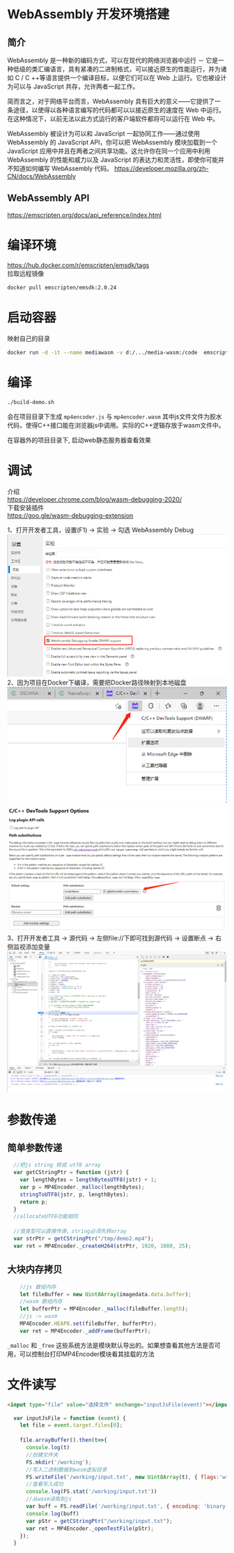 # WebAssembly 开发环境搭建
## 简介
WebAssembly 是一种新的编码方式，可以在现代的网络浏览器中运行 － 它是一种低级的类汇编语言，具有紧凑的二进制格式，可以接近原生的性能运行，并为诸如 C / C ++等语言提供一个编译目标，以便它们可以在 Web 上运行。它也被设计为可以与 JavaScript 共存，允许两者一起工作。

简而言之，对于网络平台而言，WebAssembly 具有巨大的意义——它提供了一条途径，以使得以各种语言编写的代码都可以以接近原生的速度在 Web 中运行。在这种情况下，以前无法以此方式运行的客户端软件都将可以运行在 Web 中。

WebAssembly 被设计为可以和 JavaScript 一起协同工作——通过使用 WebAssembly 的 JavaScript API，你可以把 WebAssembly 模块加载到一个 JavaScript 应用中并且在两者之间共享功能。这允许你在同一个应用中利用 WebAssembly 的性能和威力以及 JavaScript 的表达力和灵活性，即使你可能并不知道如何编写 WebAssembly 代码。
https://developer.mozilla.org/zh-CN/docs/WebAssembly

## WebAssembly API
https://emscripten.org/docs/api_reference/index.html

# 编译环境
https://hub.docker.com/r/emscripten/emsdk/tags  
拉取远程镜像
```bash
docker pull emscripten/emsdk:2.0.24
```

# 启动容器
映射自己的目录
```bash
docker run -d -it --name mediawasm -v d:/.../media-wasm:/code  emscripten/emsdk:2.0.24 /bin/bash
```

# 编译
```bash
./build-demo.sh
``` 
会在项目目录下生成 ```mp4encoder.js``` 与 ```mp4encoder.wasm``` 其中js文件文件为胶水代码，使得C++接口能在浏览器js中调用。实际的C++逻辑存放于wasm文件中。

在容器外的项目目录下, 启动web静态服务器查看效果

# 调试
介绍  
https://developer.chrome.com/blog/wasm-debugging-2020/  
下载安装插件  
https://goo.gle/wasm-debugging-extension  
 
1、打开开发者工具，设置(F1) -> 实验 -> 勾选 WebAssembly Debug
![](./pics/debug1.png) 
2、因为项目在Docker下编译，需要把Docker路径映射到本地磁盘
![](./pics/debug2.png) 
![](./pics/debug3.png)
3、打开开发者工具 -> 源代码 -> 左侧file://下即可找到源代码 -> 设置断点 -> 右侧监视添加变量 
![](./pics/debug4.png)



# 参数传递
## 简单参数传递
```js
  //把js string 转成 utf8 array
  var getCStringPtr = function (jstr) {
    var lengthBytes = lengthBytesUTF8(jstr) + 1;
    var p = MP4Encoder._malloc(lengthBytes);
    stringToUTF8(jstr, p, lengthBytes);
    return p;
  }
  //allocateUTF8功能相同

  //值类型可以直接传递，string必须先转array
  var strPtr = getCStringPtr("/tmp/demo2.mp4");
  var ret = MP4Encoder._createH264(strPtr, 1920, 1080, 25);
```
## 大块内存拷贝
```js
    //js 数组内存
    let fileBuffer = new Uint8Array(imagedata.data.buffer);
    //wasm 数组内存
    let bufferPtr = MP4Encoder._malloc(fileBuffer.length);
    //js -> wasm
    MP4Encoder.HEAP8.set(fileBuffer, bufferPtr);
    var ret = MP4Encoder._addFrame(bufferPtr);
```

```_malloc``` 和 ```_free``` 这些系统方法是模块默认导出的。如果想查看其他方法是否可用，可以控制台打印MP4Encoder模块看其挂载的方法

# 文件读写
```html
<input type="file" value="选择文件" onchange="inputJsFile(event)"></input>
```
```js
  var inputJsFile = function (event) {
    let file = event.target.files[0];

    file.arrayBuffer().then(t=>{
      console.log(t)
      //创建文件夹
      FS.mkdir('/working');
      //写入二进制数据到wasm虚拟目录
      FS.writeFile('/working/input.txt', new Uint8Array(t), { flags:'w+' });
      //查看写入成功
      console.log(FS.stat('/working/input.txt'))
      //从wasm读取到js
      var buff = FS.readFile('/working/input.txt', { encoding: 'binary' });
      console.log(buff)
      var pStr = getCStringPtr("/working/input.txt");
      var ret = MP4Encoder._openTestFile(pStr);
    });
  }
```